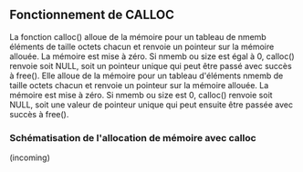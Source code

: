 ## Fonctionnement de CALLOC
La fonction calloc() alloue de la mémoire pour un tableau de nmemb éléments de taille octets chacun et renvoie un pointeur sur la mémoire allouée. La mémoire est mise à zéro. Si nmemb ou size est égal à 0, calloc() renvoie soit NULL, soit un pointeur unique qui peut être passé avec succès à free().
Elle alloue de la mémoire pour un tableau d'éléments nmemb de taille octets chacun et renvoie un pointeur sur la mémoire allouée. La mémoire est mise à zéro. Si nmemb ou size est 0, calloc() renvoie soit NULL, soit une valeur de pointeur unique qui peut ensuite être passée avec succès à free().

### Schématisation de l'allocation de mémoire avec calloc
(incoming)
